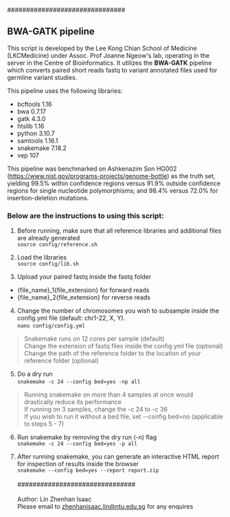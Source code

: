 ###############################

## BWA-GATK pipeline

This script is developed by the Lee Kong Chian School of Medicine (LKCMedicine) under Assoc. Prof Joanne Ngeow's lab, operating in the server in the Centre of Bioinformatics. It utilizes the **BWA-GATK** pipeline which converts paired short reads fastq to variant annotated files used for germline variant studies.

This pipeline uses the following libraries:
- bcftools 1.16
- bwa 0.7.17
- gatk 4.3.0
- htslib 1.16
- python 3.10.7
- samtools 1.16.1
- snakemake 7.18.2
- vep 107

This pipeline was benchmarked on Ashkenazim Son HG002 (https://www.nist.gov/programs-projects/genome-bottle) as the truth set, yielding 99.5% within confidence regions versus 91.9% outside confidence regions for single nucleotide polymorphisms; and 98.4% versus 72.0% for insertion-deletion mutations.

### Below are the instructions to using this script:

1. Before running, make sure that all reference libraries and additional files are already generated  
```source config/reference.sh```

2. Load the libraries  
```source config/lib.sh```

3. Upload your paired fastq inside the fastq folder  

* {file_name}_1{file_extension} for forward reads
* {file_name}_2{file_extension} for reverse reads

4. Change the number of chromosomes you wish to subsample inside the config.yml file (default: chr1-22, X, Y).   
```nano config/config.yml```

> Snakemake runs on 12 cores per sample (default)  
> Change the extension of fastq files inside the config.yml file (optional)  
> Change the path of the reference folder to the location of your reference folder (optional)  

5. Do a dry run  
```snakemake -c 24 --config bed=yes -np all```  

> Running snakemake on more than 4 samples at once would drastically reduce its performance  
> If running on 3 samples, change the -c 24 to -c 36  
> If you wish to run it without a bed file, set --config bed=no (applicable to steps 5 - 7)

6. Run snakemake by removing the dry run (-n) flag  
```snakemake -c 24 --config bed=yes -p all```

7. After running snakemake, you can generate an interactive HTML report for inspection of results inside the browser  
```snakemake --config bed=yes --report report.zip```
<br/><br/>
############################### 
<br/><br/>
Author: Lin Zhenhan Isaac  
Please email to zhenhanisaac.lin@ntu.edu.sg for any enquires
